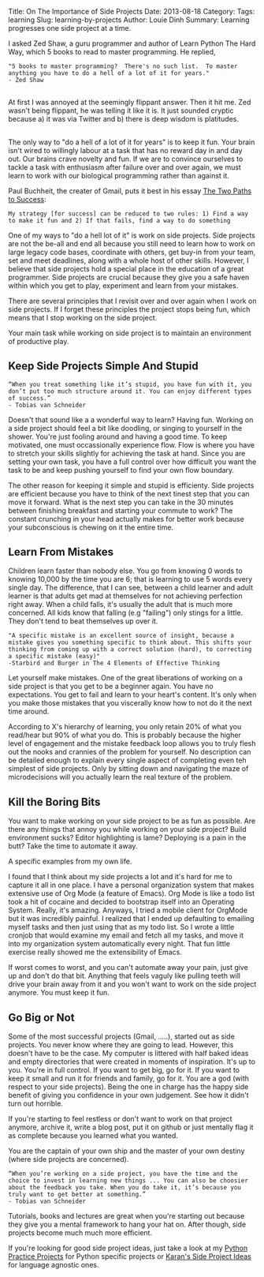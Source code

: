 Title: On The Importance of Side Projects
Date: 2013-08-18
Category:
Tags: learning
Slug: learning-by-projects
Author: Louie Dinh
Summary: Learning progresses one side project at a time.


I asked Zed Shaw, a guru programmer and author of Learn Python The Hard Way, which 5 books to read to master programming. He replied,

    "5 books to master programming?  There's no such list.  To master anything you have to do a hell of a lot of it for years." 
    - Zed Shaw

##
At first I was annoyed at the seemingly flippant answer. Then it hit me. Zed wasn't being flippant, he was telling it like it is. It just sounded
cryptic because a) it was via Twitter and b) there is deep wisdom is platitudes. 
##

The only way to "do a hell of a lot of it for years" is to keep it fun. Your brain isn't wired to willingly labour at a task that has no reward day in and day out. Our brains
crave novelty and fun. If we are to convince ourselves to tackle a task with enthusiasm after failure over and over again, we must learn to work with our biological programming rather than against it.

Paul Buchheit, the creater of Gmail, puts it best in his essay [The Two Paths to Success](http://paulbuchheit.blogspot.ca/2011/02/two-paths-to-success.html):

    My strategy [for success] can be reduced to two rules: 1) Find a way to make it fun and 2) If that fails, find a way to do something 

One of my ways to "do a hell lot of it" is work on side projects. Side projects are not the be-all and end all because you still need to learn
how to work on large legacy code bases, coordinate with others, get buy-in from your team, set and meet deadlines, along with a whole host of other skills. However, I believe that side projects hold a special 
place in the education of a great programmer. Side projects are crucial because they give you a safe haven within which you get to play, experiment and learn from your mistakes. 

There are several principles that I revisit over and over again when I work on side projects. If I forget these principles the project stops being fun, which means that I stop working on the side project.

Your main task while working on side project is to maintain an environment of productive play. 

Keep Side Projects Simple And Stupid
------------------------------------

    “When you treat something like it’s stupid, you have fun with it, you don’t put too much structure around it. You can enjoy different types of success.”
    - Tobias van Schneider 

Doesn't that sound like a a wonderful way to learn? Having fun. Working on a side project should feel a bit like doodling, or singing to yourself in the shower. You're just fooling around and having a good time. 
To keep motivated, one must occassionally experience flow. Flow is where you have to stretch your skills slightly for achieving the task at hand. Since you are setting your own task,
you have a full control over how difficult you want the task to be and keep pushing yourself to find your own flow boundary. 

The other reason for keeping it simple and stupid is efficienty. Side projects are efficient because you have to think of the next tinest step that you can move it forward. What is the next step you can take in the 30 minutes between finishing breakfast and starting your commute to work? The constant crunching in your head actually makes for better work because your subconscious is chewing on it the entire time. 

Learn From Mistakes
-------------------

Children learn faster than nobody else. You go from knowing 0 words to knowing 10,000 by the time you are 6; that is learning to use 5 words every single day. The difference, that I can see, between a child learner and adult learner is that adults get mad at themselves for not achieving perfection right away. When a child falls, it's usually the adult that is much more concerned. All kids know that falling (e.g "failing") only stings for a little. They don't tend to beat themselves up over it.

    "A specific mistake is an excellent source of insight, because a
    mistake gives you something specific to think about. This shifts your
    thinking from coming up with a correct solution (hard), to correcting
    a specific mistake (easy)"
    -Starbird and Burger in The 4 Elements of Effective Thinking

Let yourself make mistakes. One of the great liberations of working on a side project is that you get to be a beginner again. You have no expectations. You get to fail and learn to your heart's content. It's only when you make those mistakes that you viscerally know how to not do it the next time around. 

According to X's hierarchy of learning, you only retain 20% of what you read/hear but 90% of what you do. This is probably because the higher level of engagement and the mistake feedback loop allows you to truly flesh out the nooks and crannies of the problem for yourself. No description can be detailed enough to explain every single aspect of completing even teh simplest of side projects. Only by sitting down and navigating the maze of microdecisions will you actually learn the real texture of the problem. 

Kill the Boring Bits
------------------------

You want to make working on your side project to be as fun as possible. Are there any things that annoy you while working on your side project? Build environment sucks? Editor highlighting is lame? Deploying is a pain in the butt?
Take the time to automate it away.

A specific examples from my own life.

I found that I think about my side projects a lot and it's hard for me to capture it all in one place. I have a personal organization system that makes extensive use of Org Mode (a feature of Emacs). Org Mode is like
a todo list took a hit of cocaine and decided to bootstrap itself into an Operating System. Really, it's amazing. Anyways, I tried a mobile client for OrgMode but it was incredibly painful. I realized that
I ended up defaulting to emailing myself tasks and then just using that as my todo list.  So I wrote a little cronjob that would examine my email and fetch all my tasks, and move it into my organization system
automatically every night. That fun little exercise really showed me the extensibility of Emacs. 

If worst comes to worst, and you can't automate away your pain, just give up and don't do that bit. Anything that feels vaguly like pulling teeth will drive your brain
away from it and you won't want to work on the side project anymore. You must keep it fun.


Go Big or Not
--------------

Some of the most successful projects (Gmail, .....), started out as side projects. You never know where they are going to lead. However, this doesn't have to be the case. My computer is littered with half baked ideas and empty directories that were created in moments of inspiration. It's up to you. You're in full control. If you want to get big, go for it. If you want to keep it small and run it for friends and family, go for it. You are a god (with respect to your side projects). Being the one in charge has the happy side benefit of giving you confidence in your own judgement. See how it didn't turn out horrible.

If you're starting to feel restless or don't want to work on that project anymore, archive it, write a blog post, put it on github or just mentally flag it as complete because you learned what you wanted. 

You are the captain of your own ship and the master of your own destiny (where side projects are concerned). 

    “When you’re working on a side project, you have the time and the choice to invest in learning new things ... You can also be choosier about the feedback you take. When you do take it, it’s because you truly want to get better at something.”
    - Tobias van Schneider



Tutorials, books and lectures are great when you're starting out because they give you a mental framework to hang your hat on. After though, side projects become much much more efficient. 

If you're looking for good side project ideas, just take a look at my [Python Practice Projects](http://pythonpracticeprojects.com) for Python specific projects or
[Karan's Side Project Ideas](https://github.com/karan/Projects) for language agnostic ones.
